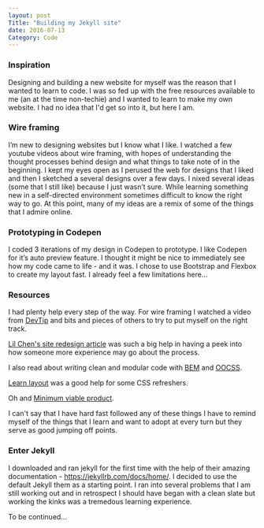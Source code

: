 ```yaml
---
layout: post
Title: "Building my Jekyll site"
date: 2016-07-13
Category: Code
---
```


### Inspiration 

Designing and building a new website for myself was the reason that I wanted to learn to code. I was so fed up with the free resources available to me (an at the time non-techie) and I wanted to learn to make my own website. I had no idea that I'd get so into it, but here I am. 

### Wire framing 
   
I’m new to designing websites but I know what I like. I watched a few youtube videos about wire framing, with hopes of understanding the thought processes behind design and what things to take note of in the beginning. I kept my eyes open as I perused the web for designs that I liked and then I sketched a several designs over a few days. I nixed several ideas (some that I still like) because I just wasn’t sure. While learning something new in a self-directed environment sometimes difficult to know the right way to go. At this point, many of my ideas are a remix of some of the things that I admire online.


### Prototyping in Codepen

I coded 3 iterations of my design in Codepen to prototype. I like Codepen for it’s auto preview feature. I thought it might be nice to immediately see how my code came to life - and it was. I chose to use Bootstrap and Flexbox to create my layout fast. I already feel a few limitations here...


### Resources

I had plenty help every step of the way. For wire framing I watched a video from [DevTip](https://www.youtube.com/watch?v=PQO47_AP6lo) and bits and pieces of others to try to put myself on the right track. 

[Lil Chen's site redesign article](http://lilchen.com/blog/site-redesign-process/) was such a big help in having a peek into how someone more experience may go about the process. 

I also read about writing clean and modular code with [BEM](http://csswizardry.com/2013/01/mindbemding-getting-your-head-round-bem-syntax/) and [OOCSS](https://toddmotto.com/getting-started-with-object-orientated-css-oocss-creating-a-button-kit/). 

[Learn layout](http://learnlayout.com/) was a good help for some CSS refreshers.

Oh and [Minimum viable product](http://blog.crisp.se/2016/01/25/henrikkniberg/making-sense-of-mvp). 

I can't say that I have hard fast followed any of these things I have to remind myself of the things that I learn and want to adopt at every turn but they serve as good jumping off points. 


### Enter Jekyll

I downloaded and ran jekyll for the first time with the help of their amazing documentation - https://jekyllrb.com/docs/home/. I decided to use the default Jekyll them as a starting point. I ran into several problems that I am still working out and in retrospect I should have began with a clean slate but working the kinks was a tremedous learning experience. 

To be continued...
